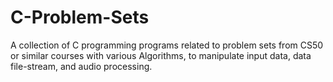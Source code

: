 # C-Problem-Sets
A collection of C programming programs related to problem sets from CS50 or similar courses with various Algorithms, to manipulate input data, data file-stream, and audio processing.
